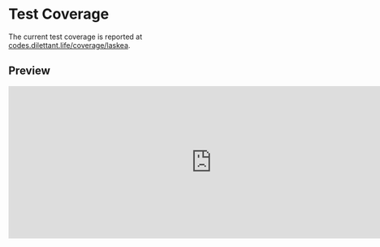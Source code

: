 # Test Coverage

The current test coverage is reported at <a href="https://codes.dilettant.life/coverage/laskea/" target="coverage">codes.dilettant.life/coverage/laskea</a>.

## Preview

<iframe width="800px" height="300px" style="border: 0px;" src="https://codes.dilettant.life/coverage/laskea/"></iframe>
